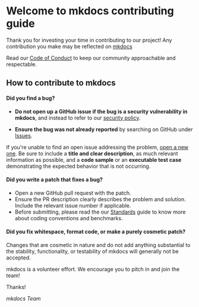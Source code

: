 # Welcome to mkdocs contributing guide

Thank you for investing your time in contributing to our project! Any contribution you make may be reflected on [mkdocs](https://github.com/fga-eps-mds/2022-2-Squad07)

Read our [Code of Conduct](./CODE_OF_CONDUCT.md) to keep our community approachable and respectable.

## How to contribute to mkdocs

#### **Did you find a bug?**

* **Do not open up a GitHub issue if the bug is a security vulnerability
 in mkdocs**, and instead to refer to our [security policy](./SECURITY_POLICY.md).

* **Ensure the bug was not already reported** by searching on GitHub under [Issues](https://github.com/fga-eps-mds/2022-2-Squad07/issues).

If you're unable to find an open issue addressing the problem, [open a new one](https://github.com/fga-eps-mds/2022-2-Squad07/issues/new). Be sure to include a **title and clear description**, as much relevant information as possible, and a **code sample** or an **executable test case** demonstrating the expected behavior that is not occurring.

#### **Did you write a patch that fixes a bug?**

* Open a new GitHub pull request with the patch.
* Ensure the PR description clearly describes the problem and solution. Include the relevant issue number if applicable.
* Before submitting, please read the our [Standards](https://github.com/fga-eps-mds/2022-2-Squad07/issues/7) guide to know more about coding conventions and benchmarks.

#### **Did you fix whitespace, format code, or make a purely cosmetic patch?**

Changes that are cosmetic in nature and do not add anything substantial to the stability, functionality, or testability of mkdocs will generally not be accepted.

mkdocs is a volunteer effort. We encourage you to pitch in and join the team!

Thanks!

*mkdocs Team*
